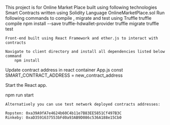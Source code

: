 This project is for Online Market Place built using following technologies
Smart Contracts written using Solidity Language
OnlineMarketPlace.sol
Run following commands to compile , migrate and test using Truffle
truffle compile
npm install --save truffle-hdwallet-provider
truffle migrate
truffle test

    Front-end built using React Framework and ether.js to interact with contracts

    Navigate to client directory and install all dependencies listed below
    command
        npm install

Update contract address in react container App.js
const SMART_CONTRACT_ADDRESS = new_contract_address

Start the React app.

npm run start

    Alternatively you can use test network deployed contracts addresses:

    Ropsten: 0xa39A9fA7e4624b60C4b11e7B83EE5851Cf497B3C
    Rinkeby: 0xaD3591637553bFd0a93AB9D086c536A188e15Cb0
